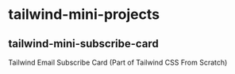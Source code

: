 # tailwind-mini-projects

## tailwind-mini-subscribe-card
Tailwind Email Subscribe Card (Part of Tailwind CSS From Scratch)
